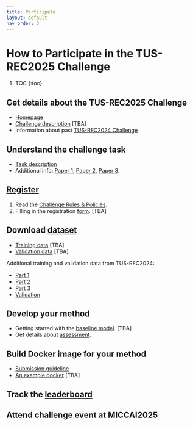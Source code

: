 ```yaml
---
title: Participate
layout: default
nav_order: 3
---
```


# How to Participate in the TUS-REC2025 Challenge

1. TOC
{:toc}

## Get details about the TUS-REC2025 Challenge

* [Homepage](index2025.md)
* <a href="TBA" target="_blank">Challenge description</a> [TBA]
* Information about past [TUS-REC2024 Challenge](TUS-REC2024.md)

## Understand the challenge task

* [Task description](task2025.md)
* Additional info:
    <a href="https://link.springer.com/chapter/10.1007/978-3-031-72083-3_64" target="_blank">Paper 1</a>,
    <a href="https://ieeexplore.ieee.org/abstract/document/10230773" target="_blank">Paper 2</a>,
    <a href="https://ieeexplore.ieee.org/abstract/document/10288201" target="_blank">Paper 3</a>.
    

## [Register](registration2025.md)

1. Read the [Challenge Rules & Policies](policies2025.html).
2. Filling in the registration <a href="TBA" target="_blank">form</a>. [TBA]

##  Download [dataset](data2025.md)

* <a href="TBA" target="_blank">Training data</a> [TBA]
* <a href="TBA" target="_blank">Validation data</a> [TBA]

Additional training and validation data from TUS-REC2024:

* <a href="https://zenodo.org/doi/10.5281/zenodo.11178508" target="_blank">Part 1</a>
* <a href="https://zenodo.org/doi/10.5281/zenodo.11180794" target="_blank">Part 2</a>
* <a href="https://zenodo.org/doi/10.5281/zenodo.11355499" target="_blank">Part 3</a>
* <a href="https://zenodo.org/doi/10.5281/zenodo.12979481" target="_blank">Validation</a>


## Develop your method

* Getting started with the <a href="TBA" target="_blank">baseline model</a>. [TBA]
* Get details about [assessment](assessment2025.md).

## Build Docker image for your method

* [Submission guideline](submission2025.md)
* <a href="TBA" target="_blank">An example docker</a> [TBA]

## Track the [leaderboard](leaderboard2025.md)

## Attend challenge event at MICCAI2025





